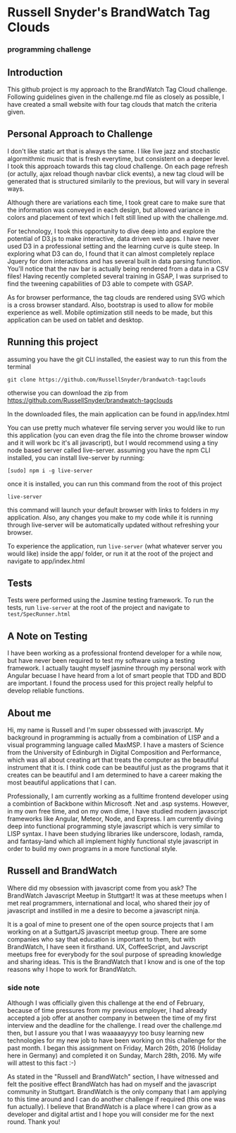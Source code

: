 # Russell Snyder's BrandWatch Tag Clouds
### programming challenge 

## Introduction

This github project is my approach to the BrandWatch Tag Cloud challenge.  Following guidelines given in the challenge.md file as closely as possible, I have created a small website with four tag clouds that match the criteria given.  

## Personal Approach to Challenge

I don't like static art that is always the same.  I like live jazz and stochastic algormithmic music that is fresh everytime, but consistent on a deeper level.  I took this approach towards this tag cloud challenge.  On each page refresh (or actully, ajax reload though navbar click events), a new tag cloud will be generated that is structured similarily to the previous, but will vary in several ways.

Although there are variations each time, I took great care to make sure that the information was conveyed in each design, but allowed variance in colors and placement of text which I felt still lined up with the challenge.md.

For technology, I took this opportunity to dive deep into and explore the potential of D3.js to make interactive, data driven web apps.  I have never used D3 in a professional setting and the learning curve is quite steep.  In exploring what D3 can do, I found that it can almost completely replace Jquery for dom interactions and has several built in data parsing function.  You'll notice that the nav bar is actually being rendered from a data in a CSV files!  Having recently completed several training in GSAP, I was surprised to find the tweening capabilities of D3 able to compete with GSAP. 

As for browser performance, the tag clouds are rendered using SVG which is a cross browser standard.  Also, bootstrap is used to allow for mobile experience as well.  Mobile optimization still needs to be made, but this application can be used on tablet and desktop. 

## Running this project

assuming you have the git CLI installed, the easiest way to run this from the terminal

`git clone https://github.com/RussellSnyder/brandwatch-tagclouds`

otherwise you can download the zip from https://github.com/RussellSnyder/brandwatch-tagclouds

In the downloaded files, the main application can be found in app/index.html

You can use pretty much whatever file serving server you would like to run this application (you can even drag the file into the chrome browser window and it will work bc it's all javascript), but I would recommend using a tiny node based server called live-server.  assuming you have the npm CLI installed, you can install live-server by running: 

`[sudo] npm i -g live-server`

once it is installed, you can run this command from the root of this project  

`live-server`

this command will launch your default browser with links to folders in my application.  Also, any changes you make to my code while it is running through live-server will be automatically updated without refreshing your browser.  

To experience the application, run `live-server` (what whatever server you would like) inside the app/ folder, or run it at the root of the project and navigate to app/index.html

## Tests ##

Tests were performed using the Jasmine testing framework. To run the tests, run `live-server` at the root of the project and navigate to `test/SpecRunner.html`   

## A Note on Testing 

I have been working as a professional frontend developer for a while now, but have never been required to test my software using a testing framework.  I actually taught myself jasmine through my personal work with Angular becuase I have heard from a lot of smart people that TDD and BDD are important.  I found the process used for this project really helpful to develop reliable functions. 

## About me

Hi, my name is Russell and I'm super obssessed with javascript.  My background in programming is actually from a combination of LISP and a visual programming language called MaxMSP.  I have a masters of Science from the University of Edinburgh in Digital Composition and Performance, which was all about creating art that treats the computer as the beautiful instrument that it is.  I think code can be beautiful just as the programs that it creates can be beautiful and I am determined to have a career making the most beautiful applications that I can. 

Professionally, I am currently working as a fulltime frontend developer using a combintion of Backbone within Microsoft .Net and .asp systems.  However, in my own free time, and on my own dime, I have studied modern javascript frameworks like Angular, Meteor, Node, and Express.  I am currently diving deep into functional programming style javascript which is very similar to LISP syntax.  I have been studying libraries like underscore, lodash, ramda, and fantasy-land which all implement highly functional style javascript in order to build my own programs in a more functional style.


## Russell and BrandWatch

Where did my obsession with javascript come from you ask?  The BrandWatch Javascript Meetup in Stuttgart!  It was at these meetups when I met real programmers, international and local, who shared their joy of javascript and instilled in me a desire to become a javascript ninja.

It is a goal of mine to present one of the open source projects that I am working on at a SuttgartJS javascript meetup group.  There are some companies who say that education is important to them, but with BrandWatch, I have seen it firsthand.  UX, CoffeeScript, and Javscript meetups free for everybody for the soul purpose of spreading knowledge and sharing ideas.  This is the BrandWatch that I know and is one of the top reasons why I hope to work for BrandWatch.


### side note

Although I was officially given this challenge at the end of February, because of time pressures from my previous employer, I had already accepted a job offer at another company in between the time of my first interview and the deadline for the challenge.  I read over the challenge.md then, but I assure you that I was waaaaayyyy too busy learning new technologies for my new job to have been working on this challenge for the past month.  I began this assignment on Friday, March 26th, 2016 (Holiday here in Germany) and completed it on Sunday, March 28th, 2016.  My wife will attest to this fact :-)  

As stated in the "Russell and BrandWatch" section, I have witnessed and felt the positive effect BrandWatch has had on myself and the javascript community in Stuttgart.  BrandWatch is the only company that I am applying to this time around and I can do another challenge if required (this one was fun actually).  I believe that BrandWatch is a place where I can grow as a developer and digital artist and I hope you will consider me for the next round.  Thank you!
